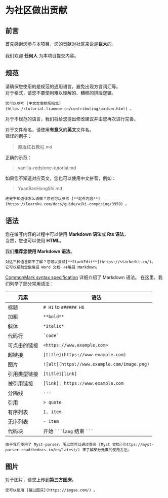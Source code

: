 # 为社区做出贡献
## 前言
首先感谢您参与本项目，您的贡献对社区来说是**巨大**的。<br>
<br>
我们欢迎 **任何人** 为本项目提交内容。 

## 规范
请确保您使用的是规范的通用语言，避免出现方言词汇等。<br>
对于格式，请您不要使用难以理解的、糟糕的排版逻辑。  

```{tip}
您可以参考 [中文文案排版指北](https://tutorial.lianmoe.cn/contributing/paiban.html) 。  
```

对于不规范的语言，我们将给您提出修改建议并由您再次进行完善。  

对于文件命名，请使用**有意义**的**英文**文件名。   
错误的例子：<br>

> 原版红石教程.md<br>

正确的示范：<br>

> vanilla-redstone-tutorial.md<br>

如果您不知道对应英文，您也可以使用中文拼音，例如： <br>

> YuanBanHongShi.md<br>



````{tip}
还是不知道该怎么该做？您也可以参考 [**站外内容**](https://learnku.com/docs/guide/wiki-composing/3959) 。
````

## 语法

您在编写内容的过程中可以使用 **Markdown 语法**或 **Rts 语法**，  
当然，您也可以使用 **HTML**。

我们**推荐您使用 Markdown 语法**。

````{tip}
对这三种语言都不了解？您可以尝试[**StackEdit**](https://stackedit.cn/)。  
它可以帮助您像编辑 Word 文档一样编辑 Markdown。
````

[CommonMark syntax specification](https://spec.commonmark.org/) 详细介绍了 Markdown 语法。
在这里，我们列举了部分常用语法：

元素            | 语法
--------------- | -------------------------------------------
标题            | `# H1` to `###### H6`
加粗            | `**bold**`
斜体            | `*italic*`
代码行          | `` `code` ``
可点击的链接    | `<https://www.example.com>`
超链接          | `[title](https://www.example.com)`
图片            | `![alt](https://www.example.com/image.png)`
引用类型链接    | `[title][link]`
被引用链接      | `[link]: https://www.example.com`
分隔线          | `---`
引用            | `> quote`
有序列表        | `1. item`
无序列表        | `- item`
代码块          | 开始 ```` ```lang ````  结束 ```` ``` ````

````{important}
由于我们使用了 Myst-parser，所以您可以通过查阅 [Myst 文档](https://myst-parser.readthedocs.io/en/latest/) 来了解部分元素的使用方法。
````

## 图片
对于图片，请您上传到**第三方图床**。  

````{tip}
您可以使用 [路过图床](https://imgse.com/) 。
````
